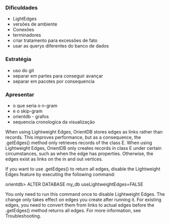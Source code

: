 
### Dificuldades
* LightEdges
* versões de ambiente
* Conexões
* terminadores
* criar tratamento para excessões de fato
* usar as querys diferentes do banco de dados

### Estratégia
* uso do git
* separar em partes para conseguir avançar
* separar em pacotes por consequencia

### Apresentar
* o que seria o n-gram
* e o skip-gram
* orientdb - grafos
* sequencia cronologica da visualização

When using Lightweight Edges, OrientDB stores edges as links rather than records. This improves performance, but as a consequence, the .getEdges() method only retrieves records of the class E. When using Lightweight Edges, OrientDB only creates records in class E under certain circumstances, such as when the edge has properties. Otherwise, the edges exist as links on the in and out vertices.

If you want to use .getEdges() to return all edges, disable the Lightweight Edges feature by executing the following command:

orientdb> ALTER DATABASE my_db useLightweightEdges=FALSE

You only need to run this command once to disable Lightweight Edges. The change only takes effect on edges you create after running it. For existing edges, you need to convert them from links to actual edges before the .getEdges() method returns all edges. For more information, see Troubleshooting.